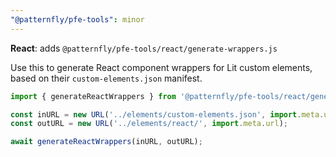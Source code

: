 ```yaml
---
"@patternfly/pfe-tools": minor
---
```

**React**: adds `@patternfly/pfe-tools/react/generate-wrappers.js`

Use this to generate React component wrappers for Lit custom elements, 
based on their `custom-elements.json` manifest.

```js
import { generateReactWrappers } from '@patternfly/pfe-tools/react/generate-wrappers.js';

const inURL = new URL('../elements/custom-elements.json', import.meta.url);
const outURL = new URL('../elements/react/', import.meta.url);

await generateReactWrappers(inURL, outURL);
```
